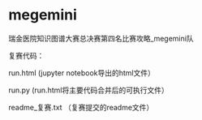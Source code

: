 # megemini
瑞金医院知识图谱大赛总决赛第四名比赛攻略_megemini队

复赛代码：

run.html (jupyter notebook导出的html文件）

run.py (run.html将主要代码合并后的可执行文件）

readme_复赛.txt （复赛提交的readme文件）

